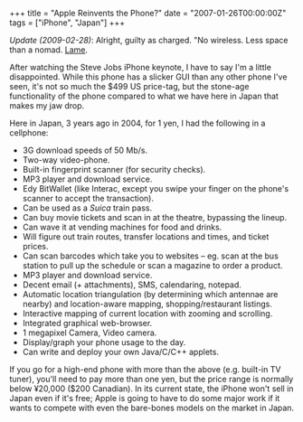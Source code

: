 +++
title = "Apple Reinvents the Phone?"
date = "2007-01-26T00:00:00Z"
tags = ["iPhone", "Japan"]
+++

*Update (2009-02-28)*: Alright, guilty as charged. "No wireless. Less space than
a nomad. [Lame](https://slashdot.org/story/01/10/23/1816257/Apple-releases-iPod).

After watching the Steve Jobs iPhone keynote, I have to say I'm a little
disappointed. While this phone has a slicker GUI than any other phone I've
seen, it's not so much the $499 US price-tag, but the stone-age functionality
of the phone compared to what we have here in Japan that makes my jaw
drop.<!--more-->

Here in Japan, 3 years ago in 2004, for 1 yen, I had the following in a
cellphone:

* 3G download speeds of 50 Mb/s.
* Two-way video-phone.
* Built-in fingerprint scanner (for security checks).
* MP3 player and download service.
* Edy BitWallet (like Interac, except you swipe your finger on the
  phone's scanner to accept the transaction).
* Can be used as a *Suica* train pass.
* Can buy movie tickets and scan in at the theatre, bypassing the
  lineup.
* Can wave it at vending machines for food and drinks.
* Will figure out train routes, transfer locations and times, and
  ticket prices.
* Can scan barcodes which take you to websites – eg. scan at the bus
  station to pull up the schedule or scan a magazine to order a
  product.
* MP3 player and download service.
* Decent email (+ attachments), SMS, calendaring, notepad.
* Automatic location triangulation (by determining which antennae are
  nearby) and location-aware mapping, shopping/restaurant listings.
* Interactive mapping of current location with zooming and scrolling.
* Integrated graphical web-browser.
* 1 megapixel Camera, Video camera.
* Display/graph your phone usage to the day.
* Can write and deploy your own Java/C/C++ applets.

If you go for a high-end phone with more than the above (e.g. built-in TV
tuner), you'll need to pay more than one yen, but the price range is normally
below ¥20,000 ($200 Canadian). In its current state, the iPhone won't sell in
Japan even if it's free; Apple is going to have to do some major work if it
wants to compete with even the bare-bones models on the market in Japan.
